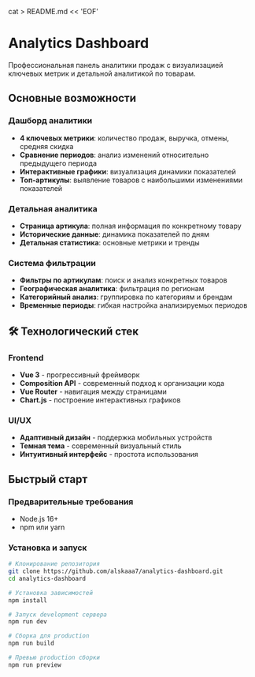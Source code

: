 cat > README.md << 'EOF'
# Analytics Dashboard

Профессиональная панель аналитики продаж с визуализацией ключевых метрик и детальной аналитикой по товарам.

## Основные возможности

### Дашборд аналитики
- **4 ключевых метрики**: количество продаж, выручка, отмены, средняя скидка
- **Сравнение периодов**: анализ изменений относительно предыдущего периода
- **Интерактивные графики**: визуализация динамики показателей
- **Топ-артикулы**: выявление товаров с наибольшими изменениями показателей

### Детальная аналитика
- **Страница артикула**: полная информация по конкретному товару
- **Исторические данные**: динамика показателей по дням
- **Детальная статистика**: основные метрики и тренды

### Система фильтрации
- **Фильтры по артикулам**: поиск и анализ конкретных товаров
- **Географическая аналитика**: фильтрация по регионам
- **Категорийный анализ**: группировка по категориям и брендам
- **Временные периоды**: гибкая настройка анализируемых периодов

## 🛠 Технологический стек

### Frontend
- **Vue 3** - прогрессивный фреймворк
- **Composition API** - современный подход к организации кода
- **Vue Router** - навигация между страницами
- **Chart.js** - построение интерактивных графиков

### UI/UX
- **Адаптивный дизайн** - поддержка мобильных устройств
- **Темная тема** - современный визуальный стиль
- **Интуитивный интерфейс** - простота использования

## Быстрый старт

### Предварительные требования
- Node.js 16+ 
- npm или yarn

### Установка и запуск

```bash
# Клонирование репозитория
git clone https://github.com/alskaaa7/analytics-dashboard.git
cd analytics-dashboard

# Установка зависимостей
npm install

# Запуск development сервера
npm run dev

# Сборка для production
npm run build

# Превью production сборки
npm run preview
